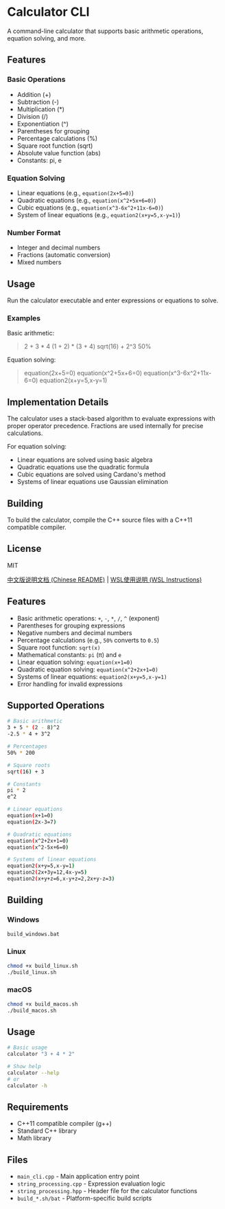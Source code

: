 # Calculator CLI

A command-line calculator that supports basic arithmetic operations, equation solving, and more.

## Features

### Basic Operations
- Addition (+)
- Subtraction (-)
- Multiplication (*)
- Division (/)
- Exponentiation (^)
- Parentheses for grouping
- Percentage calculations (%)
- Square root function (sqrt)
- Absolute value function (abs)
- Constants: pi, e

### Equation Solving
- Linear equations (e.g., `equation(2x+5=0)`)
- Quadratic equations (e.g., `equation(x^2+5x+6=0)`)
- Cubic equations (e.g., `equation(x^3-6x^2+11x-6=0)`)
- System of linear equations (e.g., `equation2(x+y=5,x-y=1)`)

### Number Format
- Integer and decimal numbers
- Fractions (automatic conversion)
- Mixed numbers

## Usage

Run the calculator executable and enter expressions or equations to solve.

### Examples

Basic arithmetic:
> 2 + 3 * 4
> (1 + 2) * (3 + 4)
> sqrt(16) + 2^3
> 50%

Equation solving:
> equation(2x+5=0)
> equation(x^2+5x+6=0)
> equation(x^3-6x^2+11x-6=0)
> equation2(x+y=5,x-y=1)

## Implementation Details

The calculator uses a stack-based algorithm to evaluate expressions with proper operator precedence. Fractions are used internally for precise calculations.

For equation solving:
- Linear equations are solved using basic algebra
- Quadratic equations use the quadratic formula
- Cubic equations are solved using Cardano's method
- Systems of linear equations use Gaussian elimination

## Building

To build the calculator, compile the C++ source files with a C++11 compatible compiler.

## License

MIT

[中文版说明文档 (Chinese README)](README_zh.md) | [WSL使用说明 (WSL Instructions)](README_WSL.md)

## Features

- Basic arithmetic operations: `+`, `-`, `*`, `/`, `^` (exponent)
- Parentheses for grouping expressions
- Negative numbers and decimal numbers
- Percentage calculations (e.g., `50%` converts to `0.5`)
- Square root function: `sqrt(x)`
- Mathematical constants: `pi` (π) and `e`
- Linear equation solving: `equation(x+1=0)`
- Quadratic equation solving: `equation(x^2+2x+1=0)`
- Systems of linear equations: `equation2(x+y=5,x-y=1)`
- Error handling for invalid expressions

## Supported Operations

```bash
# Basic arithmetic
3 + 5 * (2 - 8)^2
-2.5 * 4 + 3^2

# Percentages
50% * 200

# Square roots
sqrt(16) + 3

# Constants
pi * 2
e^2

# Linear equations
equation(x+1=0)
equation(2x-3=7)

# Quadratic equations
equation(x^2+2x+1=0)
equation(x^2-5x+6=0)

# Systems of linear equations
equation2(x+y=5,x-y=1)
equation2(2x+3y=12,4x-y=5)
equation2(x+y+z=6,x-y+z=2,2x+y-z=3)
```

## Building

### Windows
```bash
build_windows.bat
```

### Linux
```bash
chmod +x build_linux.sh
./build_linux.sh
```

### macOS
```bash
chmod +x build_macos.sh
./build_macos.sh
```

## Usage

```bash
# Basic usage
calculator "3 + 4 * 2"

# Show help
calculator --help
# or
calculator -h
```

## Requirements

- C++11 compatible compiler (g++)
- Standard C++ library
- Math library

## Files

- `main_cli.cpp` - Main application entry point
- `string_processing.cpp` - Expression evaluation logic
- `string_processing.hpp` - Header file for the calculator functions
- `build_*.sh/bat` - Platform-specific build scripts